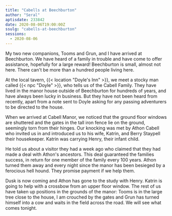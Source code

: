 ```yaml
---
title: "Cabells at Beechburton"
author: "Seral"
aptisdate: 233842
date: 2020-08-06T19:00:00Z
ssulg: "cabells-at-beechburton"
sessions:
  - 2020-08-06
---
```


My two new companions, Tooms and Grun, and I have arrived at Beechburton. We have heard of a family in trouble and have come to offer assistance, hopefully for a large reward! Beechburton is small, almost not here.  There can't be more than a hundred people living here.

At the local tavern, {{< location "Doyle's Inn" >}}, we meet a stocky man called {{< npc "Doyle" >}}, who tells us of the Cabell Family. They have lived in the manor house outside of Beechburton for hundreds of years, and have always been lucky in business. But they have not been heard from recently, apart from a note sent to Doyle asking for any passing adventurers to be directed to the house.

When we arrived at Cabell Manor, we noticed that the ground floor windows are shuttered and the gates in the tall iron fence lie on the ground, seemingly torn from their hinges. Our knocking was met by Athon Cabell who invited us in and introduced us to his wife, Katrin, and Berry Staypell their housekeeper. Katrin was carrying Henry, their infant child.

He told us about a visitor they had a week ago who claimed that they had made a deal with Athon's ancestors. This deal guaranteed the families success, in return for one member of the family every 100 years. Athon turned them away and every night since the manor has been besieged by a ferocious hell hound. They promise payment if we help them.

Dusk is now coming and Athon has gone to the study with Henry. Katrin is going to help with a crossbow from an upper floor window. The rest of us have taken up positions in the grounds of the manor: Tooms is in the large tree close to the house, I am crouched by the gates and Grun has turned himself into a cow and waits in the field across the road. We will see what comes tonight.
